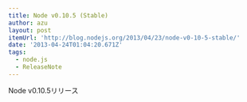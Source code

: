 ```yaml
---
title: Node v0.10.5 (Stable)
author: azu
layout: post
itemUrl: 'http://blog.nodejs.org/2013/04/23/node-v0-10-5-stable/'
date: '2013-04-24T01:04:20.671Z'
tags:
  - node.js
  - ReleaseNote
---
```

Node v0.10.5リリース
